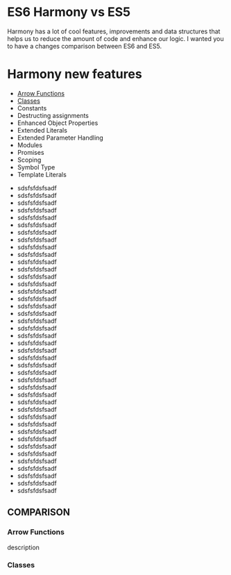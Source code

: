 # ES6 Harmony vs ES5 
Harmony has a lot of cool features, improvements and data structures that helps us to reduce the amount of code and enhance our logic.
I wanted you to have a changes comparison between ES6 and ES5.


Harmony new features
===

- [Arrow Functions](#arrow-functions)
- [Classes](#classes)
- Constants
- Destructing assignments
- Enhanced Object Properties
- Extended Literals
- Extended Parameter Handling
- Modules
- Promises
- Scoping
- Symbol Type
- Template Literals


+ sdsfsfdsfsadf
+ sdsfsfdsfsadf
+ sdsfsfdsfsadf
+ sdsfsfdsfsadf
+ sdsfsfdsfsadf
+ sdsfsfdsfsadf
+ sdsfsfdsfsadf
+ sdsfsfdsfsadf
+ sdsfsfdsfsadf
+ sdsfsfdsfsadf
+ sdsfsfdsfsadf
+ sdsfsfdsfsadf
+ sdsfsfdsfsadf
+ sdsfsfdsfsadf
+ sdsfsfdsfsadf
+ sdsfsfdsfsadf
+ sdsfsfdsfsadf
+ sdsfsfdsfsadf
+ sdsfsfdsfsadf
+ sdsfsfdsfsadf
+ sdsfsfdsfsadf
+ sdsfsfdsfsadf
+ sdsfsfdsfsadf
+ sdsfsfdsfsadf
+ sdsfsfdsfsadf
+ sdsfsfdsfsadf
+ sdsfsfdsfsadf
+ sdsfsfdsfsadf
+ sdsfsfdsfsadf
+ sdsfsfdsfsadf
+ sdsfsfdsfsadf
+ sdsfsfdsfsadf
+ sdsfsfdsfsadf
+ sdsfsfdsfsadf
+ sdsfsfdsfsadf
+ sdsfsfdsfsadf
+ sdsfsfdsfsadf
+ sdsfsfdsfsadf
+ sdsfsfdsfsadf
+ sdsfsfdsfsadf
+ sdsfsfdsfsadf
+ sdsfsfdsfsadf



## COMPARISON
### Arrow Functions
description

### Classes
